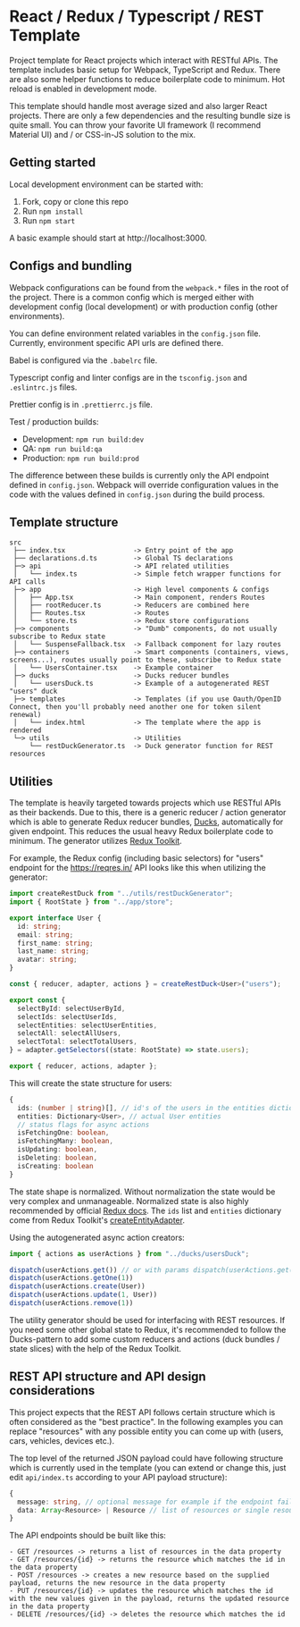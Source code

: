 # React / Redux / Typescript / REST Template

Project template for React projects which interact with RESTful APIs. The template includes basic setup for Webpack, TypeScript and Redux. There are also some helper functions to reduce boilerplate code to minimum. Hot reload is enabled in development mode.

This template should handle most average sized and also larger React projects. There are only a few dependencies and the resulting bundle size is quite small. You can throw your favorite UI framework (I recommend Material UI) and / or CSS-in-JS solution to the mix.

## Getting started

Local development environment can be started with:

1. Fork, copy or clone this repo
2. Run `npm install`
3. Run `npm start`

A basic example should start at http://localhost:3000.

## Configs and bundling

Webpack configurations can be found from the `webpack.*` files in the root of the project. There is a common config which is merged either with development config (local development) or with production config (other environments).

You can define environment related variables in the `config.json` file. Currently, environment specific API urls are defined there.

Babel is configured via the `.babelrc` file.

Typescript config and linter configs are in the `tsconfig.json` and `.eslintrc.js` files.

Prettier config is in `.prettierrc.js` file.

Test / production builds:

- Development: `npm run build:dev`
- QA: `npm run build:qa`
- Production: `npm run build:prod`

The difference between these builds is currently only the API endpoint defined in `config.json`. Webpack will override configuration values in the code with the values defined in `config.json` during the build process.

## Template structure

```
src
 ├── index.tsx                 -> Entry point of the app
 ├── declarations.d.ts         -> Global TS declarations
 ├─> api                       -> API related utilities
 │   └── index.ts              -> Simple fetch wrapper functions for API calls
 ├─> app                       -> High level components & configs
 │   ├── App.tsx               -> Main component, renders Routes
 │   ├── rootReducer.ts        -> Reducers are combined here
 │   ├── Routes.tsx            -> Routes
 │   └── store.ts              -> Redux store configurations
 ├─> components                -> "Dumb" components, do not usually subscribe to Redux state
 │   └── SuspenseFallback.tsx  -> Fallback component for lazy routes
 ├─> containers                -> Smart components (containers, views, screens...), routes usually point to these, subscribe to Redux state
 │   └── UsersContainer.tsx    -> Example container
 ├─> ducks                     -> Ducks reducer bundles
 │   └── usersDuck.ts          -> Example of a autogenerated REST "users" duck
 ├─> templates                 -> Templates (if you use Oauth/OpenID Connect, then you'll probably need another one for token silent renewal)
 │   └── index.html            -> The template where the app is rendered
 └─> utils                     -> Utilities
     └── restDuckGenerator.ts  -> Duck generator function for REST resources
```

## Utilities

The template is heavily targeted towards projects which use RESTful APIs as their backends. Due to this, there is a generic reducer / action generator which is able to generate Redux reducer bundles, [Ducks](https://github.com/erikras/ducks-modular-redux), automatically for given endpoint. This reduces the usual heavy Redux boilerplate code to minimum. The generator utilizes [Redux Toolkit](https://redux-toolkit.js.org/).

For example, the Redux config (including basic selectors) for "users" endpoint for the https://reqres.in/ API looks like this when utilizing the generator:

```Typescript
import createRestDuck from "../utils/restDuckGenerator";
import { RootState } from "../app/store";

export interface User {
  id: string;
  email: string;
  first_name: string;
  last_name: string;
  avatar: string;
}

const { reducer, adapter, actions } = createRestDuck<User>("users");

export const {
  selectById: selectUserById,
  selectIds: selectUserIds,
  selectEntities: selectUserEntities,
  selectAll: selectAllUsers,
  selectTotal: selectTotalUsers,
} = adapter.getSelectors((state: RootState) => state.users);

export { reducer, actions, adapter };

```

This will create the state structure for users:

```Typescript
{
  ids: (number | string)[], // id's of the users in the entities dictionary
  entities: Dictionary<User>, // actual User entities
  // status flags for async actions
  isFetchingOne: boolean,
  isFetchingMany: boolean,
  isUpdating: boolean,
  isDeleting: boolean,
  isCreating: boolean
}
```

The state shape is normalized. Without normalization the state would be very complex and unmanageable. Normalized state is also highly recommended by official [Redux docs](https://redux.js.org/recipes/structuring-reducers/normalizing-state-shape). The `ids` list and `entities` dictionary come from Redux Toolkit's [createEntityAdapter](https://redux-toolkit.js.org/api/createEntityAdapter).

Using the autogenerated async action creators:

```Typescript
import { actions as userActions } from "../ducks/usersDuck";

dispatch(userActions.get()) // or with params dispatch(userActions.get("queryParam=value"))
dispatch(userActions.getOne(1))
dispatch(userActions.create(User))
dispatch(userActions.update(1, User))
dispatch(userActions.remove(1))
```

The utility generator should be used for interfacing with REST resources. If you need some other global state to Redux, it's recommended to follow the Ducks-pattern to add some custom reducers and actions (duck bundles / state slices) with the help of the Redux Toolkit.

## REST API structure and API design considerations

This project expects that the REST API follows certain structure which is often considered as the "best practice". In the following examples you can replace "resources" with any possible entity you can come up with (users, cars, vehicles, devices etc.).

The top level of the returned JSON payload could have following structure which is currently used in the template (you can extend or change this, just edit `api/index.ts` according to your API payload structure):

```Typescript
{
  message: string, // optional message for example if the endpoint fails
  data: Array<Resource> | Resource // list of resources or single resource depending on the endpoint
}
```

The API endpoints should be built like this:

```
- GET /resources -> returns a list of resources in the data property
- GET /resources/{id} -> returns the resource which matches the id in the data property
- POST /resources -> creates a new resource based on the supplied payload, returns the new resource in the data property
- PUT /resources/{id} -> updates the resource which matches the id with the new values given in the payload, returns the updated resource in the data property
- DELETE /resources/{id} -> deletes the resource which matches the id
```
